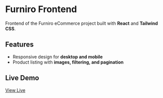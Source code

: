 # Furniro Frontend

Frontend of the Furniro eCommerce project built with **React** and **Tailwind CSS**.

## Features

- Responsive design for **desktop and mobile**
- Product listing with **images, filtering, and pagination**

## Live Demo

[View Live](https://furniroweb.netlify.app/)
